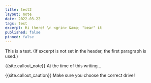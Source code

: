 ```yaml
---
title: test2
layout: note
date: 2022-03-22
tags: test
excerpt: Hi there! \n <grin> &amp; "bear" it
published: false
pinned: false
---
```


This is a test. (If excerpt is not set in the header, the first paragraph is used.)

{{site.callout_note}} At the time of this writing...

{{site.callout_caution}} Make sure you choose the correct drive!
